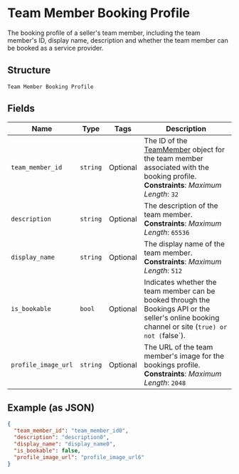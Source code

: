 
# Team Member Booking Profile

The booking profile of a seller's team member, including the team member's ID, display name, description and whether the team member can be booked as a service provider.

## Structure

`Team Member Booking Profile`

## Fields

| Name | Type | Tags | Description |
|  --- | --- | --- | --- |
| `team_member_id` | `string` | Optional | The ID of the [TeamMember](entity:TeamMember) object for the team member associated with the booking profile.<br>**Constraints**: *Maximum Length*: `32` |
| `description` | `string` | Optional | The description of the team member.<br>**Constraints**: *Maximum Length*: `65536` |
| `display_name` | `string` | Optional | The display name of the team member.<br>**Constraints**: *Maximum Length*: `512` |
| `is_bookable` | `bool` | Optional | Indicates whether the team member can be booked through the Bookings API or the seller's online booking channel or site (`true) or not (`false`). |
| `profile_image_url` | `string` | Optional | The URL of the team member's image for the bookings profile.<br>**Constraints**: *Maximum Length*: `2048` |

## Example (as JSON)

```json
{
  "team_member_id": "team_member_id0",
  "description": "description0",
  "display_name": "display_name0",
  "is_bookable": false,
  "profile_image_url": "profile_image_url6"
}
```

